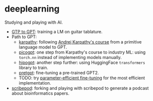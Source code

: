 # deeplearning

Studying and playing with AI.

* [GTP to GPT](gtp_gpt): training a LM on guitar tablature.
* Path to GPT:
	* [karpathy](karpathy): following [Andrej Karpathy's course](https://github.com/karpathy/nn-zero-to-hero) from a primitive language model to GPT.
	* [picogpt](picogpt): one step from Karpathy's course to industry ML: using `torch.nn` instead of implementing models manually.
	* [hipogpt](hipogpt): another step further: using HuggingFace `transformers` library to train.
	* [pretgpt](pretgpt): fine-tuning a pre-trained GPT2.
	* TODO: try [parameter-efficient fine-tuning](https://huggingface.co/blog/peft) for the most efficient implementation.
* [scribepod](scribepod): forking and playing with scribepod to generate a podcast about bioinformatics papers.
